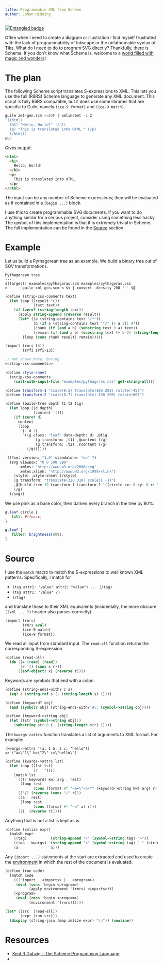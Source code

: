 ```yaml
---
title: Programmable XML from Scheme
author: Johan Hidding
---
```


[![Entangled badge](https://img.shields.io/badge/entangled-Use%20the%20source!-%2300aeff)](https://entangled.github.io/)

Often when I need to create a diagram or illustration I find myself frustrated with the lack of programmability of Inkscape or the unfathomable syntax of Tikz. What do I need to do to program SVG directly? Thankfully, there is Scheme. If you don't know what Scheme is, welcome to a [world filled with magic and wonders](https://ocw.mit.edu/courses/6-001-structure-and-interpretation-of-computer-programs-spring-2005/video_galleries/video-lectures/)!

# The plan
The following Scheme script translates S-expressions to XML. This lets you use the full (R6RS) Scheme language to generate any XML document. This script is fully R6RS compatible, but it does use some libraries that are specific to Guile, namely `(ice-9 format)` and `(ice-9 match)`.

```bash
guile xml-gen.scm <<EOF | xmlindent -i 2
'((html)
  (h1) "Hello, World!" (/h1)
  (p) "This is translated into HTML." (/p)
  (/html))
EOF
```

Gives output:

```html
<html>
  <h1>
    Hello, World!
  </h1>
  <p>
    This is translated into HTML.
  </p>
</html>
```

The input can be any number of Scheme expressions; they will be evaluated as if contained in a `(begin ...)` block.

I use this to create programmable SVG documents. If you want to do anything similar for a serious project, consider using something less hacky. The upshot of this implementation is that it is extremely trivial in Scheme. The full implementation can be found in the [Source](#source) section.

# Example
Let us build a Pythagorean tree as an example. We build a binary tree out of SGV transformations.

``` {.make .figure target=fig/pythagoras.png}
Pythagorean tree
---
$(target): examples/pythagoras.scm examples/pythagoras.css
>       guile xml-gen.scm < $< | convert -density 200 '-' $@
```

``` {.scheme .hide #strip-css-comments}
(define (strip-css-comments text)
  (let loop ((result '())
             (text text))
    (if (zero? (string-length text))
      (apply string-append (reverse result))
      (let* ((a (string-contains text "/*"))
             (b (if a (string-contains text "*/" (+ a 2)) #f))
             (chunk (if (and a b) (substring text 0 a) text))
             (remain (if (and a b) (substring text (+ b 2) (string-length text)) "")))
        (loop (cons chunk result) remain)))))
```

``` {.scheme file=examples/pythagoras.scm #pythagoras}
(import (rnrs (6))
        (srfi srfi-13))

;; not shown here, boring
<<strip-css-comments>>

(define style-sheet
  (strip-css-comments
    (call-with-input-file "examples/pythagoras.css" get-string-all)))

(define transform-1 "scale(0.5) translate(100 200) rotate(-45)")
(define transform-2 "scale(0.7) translate(-100 200) rotate(60)")

(define (build-tree depth t1 t2 fig)
  (let loop ((d depth)
             (content '()))
    (if (zero? d)
      content
      (loop 
        (- d 1)
        `((g class: "leaf" data-depth: d) ,@fig 
              (g transform: ,t1) ,@content (/g)
              (g transform: ,t2) ,@content (/g)
          (/g))))))

`((?xml version: "1.0" standalone: "no" ?)
  (svg viewBox: "0 0 500 390"
       xmlns: "http://www.w3.org/2000/svg"
       xmlns:xlink: "http://www.w3.org/1999/xlink")
    (style) ,style-sheet (/style)
    (g transform: "translate(320 310) scale(1 -1)")
    ,@(build-tree 10 transform-1 transform-2 '((circle cx: 0 cy: 0 r: 70 /)))
    (/g)
  (/svg))
```

We use pink as a base color, then darken every branch in the tree by 80%.

``` {.css file=examples/pythagoras.css}
g.leaf circle {
   fill: #ffcccc;
}

g.leaf {
   filter: brightness(80%);
}
```

# Source
I use the `match` macro to match the S-expressions to well known XML patterns. Specifically, I match for

- `(tag attr1: "value" attr2: "value") ... (/tag)`
- `(tag attr1: "value" /)`
- `(/tag)`

and translate those to their XML equivalents (incidentally, the more obscure `(?xml ... ?)` header also parses correctly).

``` {.scheme file=xml-gen.scm #main}
(import (rnrs)
        (rnrs eval)
        (ice-9 match)
        (ice-9 format))
```

We read all input from standard input. The `read-all` function returns the corresponding S-expression.

``` {.scheme #main}
(define (read-all)
  (do ((x (read) (read))
       (r '() (cons x r)))
      ((eof-object? x) (reverse r))))
```

Keywords are symbols that end with a colon.

``` {.scheme #main}
(define (string-ends-with? c s)
  (eq? c (string-ref s (- (string-length s) 1))))

(define (keyword? obj)
  (and (symbol? obj) (string-ends-with? #\: (symbol->string obj))))

(define (keyword->string obj)
  (let ((str (symbol->string obj)))
    (substring str 0 (- (string-length str) 1))))
```

The `kwargs->attrs` function translates a list of arguments to XML format. For example:

``` {.scheme}
(kwargs->attrs '(a: 1 b: 2 c: "hello"))
=> ("a=\"1\" b=\"2\" c=\"hello\")
```

``` {.scheme #main}
(define (kwargs->attrs lst)
  (let loop ((lst lst)
             (r   '()))
    (match lst
      (((? keyword? kw) arg . rest)
       (loop rest
             (cons (format #f "~a=\"~a\"" (keyword->string kw) arg) r)))
      (('/) (reverse (cons "/" r)))
      ((a . rest)
       (loop rest
             (cons (format #f "~a" a) r)))
      (()  (reverse r)))))
```

Anything that is not a list is kept as is.

``` {.scheme #main}
(define (xmlize expr)
  (match expr
    ((tag)           (string-append "<" (symbol->string tag) ">"))
    ((tag . kwargs)  (string-append "<" (symbol->string tag) " " (string-join (kwargs->attrs kwargs) " ") ">"))
    (a               a)))
```

Any `(import ...)` statements at the start are extracted and used to create the [environment](environment) in which the rest of the document is evaluated.

``` {.scheme #main}
(define (run code)
  (match code
    ((('import . <imports> ) . <program>)
     (eval (cons 'begin <program>)
           (apply environment '(rnrs) <imports>)))
    (<program>
     (eval (cons 'begin <program>)
           (environment '(rnrs))))))

(let* ((src  (read-all))
       (expr (run src)))
  (display (string-join (map xmlize expr) "\n")) (newline))
```

# Resources

- [Kent R Dubvig - The Scheme Programming Language](https://scheme.com/tspl4/)
- 
